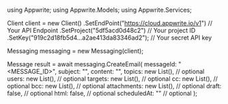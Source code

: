 using Appwrite;
using Appwrite.Models;
using Appwrite.Services;

Client client = new Client()
    .SetEndPoint("https://cloud.appwrite.io/v1") // Your API Endpoint
    .SetProject("5df5acd0d48c2") // Your project ID
    .SetKey("919c2d18fb5d4...a2ae413da83346ad2"); // Your secret API key

Messaging messaging = new Messaging(client);

Message result = await messaging.CreateEmail(
    messageId: "<MESSAGE_ID>",
    subject: "<SUBJECT>",
    content: "<CONTENT>",
    topics: new List<string>(), // optional
    users: new List<string>(), // optional
    targets: new List<string>(), // optional
    cc: new List<string>(), // optional
    bcc: new List<string>(), // optional
    attachments: new List<string>(), // optional
    draft: false, // optional
    html: false, // optional
    scheduledAt: "" // optional
);